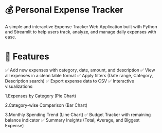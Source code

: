 # 💰 Personal Expense Tracker

A simple and interactive Expense Tracker Web Application built with Python and Streamlit to help users track, analyze, and manage daily expenses with ease.

# 🚀 Features

✅ Add new expenses with category, date, amount, and description
✅ View all expenses in a clean table format
✅ Apply filters (Date range, Category, Description search)
✅ Export expense data to CSV
✅ Interactive visualizations:

1.Expenses by Category (Pie Chart)

2.Category-wise Comparison (Bar Chart)

3.Monthly Spending Trend (Line Chart)
✅ Budget Tracker with remaining balance indicator
✅ Summary Insights (Total, Average, and Biggest Expense)
